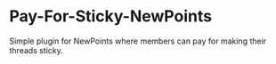 Pay-For-Sticky-NewPoints
========================

Simple plugin for NewPoints where members can pay for making their threads sticky.
